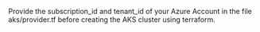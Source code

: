 
 Provide the subscription_id and tenant_id of your Azure Account in the file aks/provider.tf before creating the AKS cluster using terraform.
